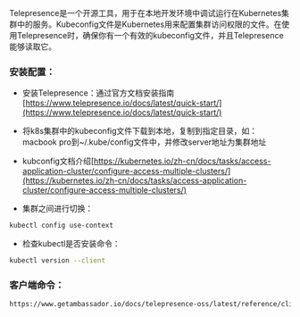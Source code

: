 Telepresence是一个开源工具，用于在本地开发环境中调试运行在Kubernetes集群中的服务。Kubeconfig文件是Kubernetes用来配置集群访问权限的文件。在使用Telepresence时，确保你有一个有效的kubeconfig文件，并且Telepresence能够读取它。

### 安装配置：

- 安装Telepresence：通过官方文档安装指南[https://www.telepresence.io/docs/latest/quick-start/](https://www.telepresence.io/docs/latest/quick-start/)

- 将k8s集群中的kubeconfig文件下载到本地，复制到指定目录，如：macbook pro到~/.kube/config文件中，并修改server地址为集群地址

- kubconfig文档介绍[https://kubernetes.io/zh-cn/docs/tasks/access-application-cluster/configure-access-multiple-clusters/](https://kubernetes.io/zh-cn/docs/tasks/access-application-cluster/configure-access-multiple-clusters/)

- 集群之间进行切换：

```sh
kubectl config use-context
```

- 检查kubectl是否安装命令：

```sh
kubectl version --client
```



### 客户端命令：

  ```sh
  https://www.getambassador.io/docs/telepresence-oss/latest/reference/client
  ```

  